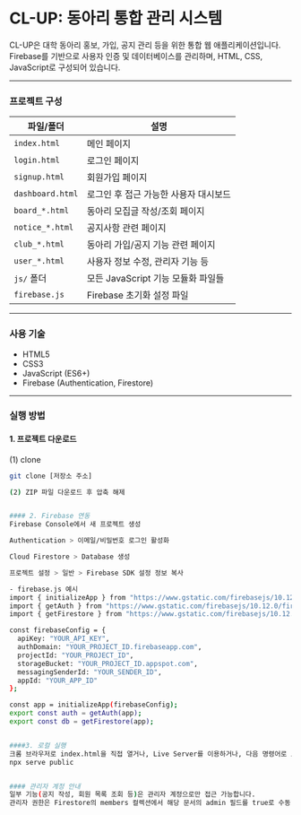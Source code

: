 # CL-UP: 동아리 통합 관리 시스템

CL-UP은 대학 동아리 홍보, 가입, 공지 관리 등을 위한 통합 웹 애플리케이션입니다.  
Firebase를 기반으로 사용자 인증 및 데이터베이스를 관리하며, HTML, CSS, JavaScript로 구성되어 있습니다.

---

### 프로젝트 구성

| 파일/폴더         | 설명                                    |
|------------------|----------------------------------------|
| `index.html`     | 메인 페이지                              |
| `login.html`     | 로그인 페이지                            |
| `signup.html`    | 회원가입 페이지                          |
| `dashboard.html` | 로그인 후 접근 가능한 사용자 대시보드       |
| `board_*.html`   | 동아리 모집글 작성/조회 페이지             |
| `notice_*.html`  | 공지사항 관련 페이지                      |
| `club_*.html`    | 동아리 가입/공지 기능 관련 페이지           |
| `user_*.html`    | 사용자 정보 수정, 관리자 기능 등           |
| `js/` 폴더        | 모든 JavaScript 기능 모듈화 파일들         |
| `firebase.js`    | Firebase 초기화 설정 파일                |

---

### 사용 기술

- HTML5  
- CSS3  
- JavaScript (ES6+)  
- Firebase (Authentication, Firestore)

---

### 실행 방법

#### 1. 프로젝트 다운로드
(1) clone
```bash 
git clone [저장소 주소] 

(2) ZIP 파일 다운로드 후 압축 해제


#### 2. Firebase 연동
Firebase Console에서 새 프로젝트 생성

Authentication > 이메일/비밀번호 로그인 활성화

Cloud Firestore > Database 생성

프로젝트 설정 > 일반 > Firebase SDK 설정 정보 복사

- firebase.js 예시
import { initializeApp } from "https://www.gstatic.com/firebasejs/10.12.0/firebase-app.js";
import { getAuth } from "https://www.gstatic.com/firebasejs/10.12.0/firebase-auth.js";
import { getFirestore } from "https://www.gstatic.com/firebasejs/10.12.0/firebase-firestore.js";

const firebaseConfig = {
  apiKey: "YOUR_API_KEY",
  authDomain: "YOUR_PROJECT_ID.firebaseapp.com",
  projectId: "YOUR_PROJECT_ID",
  storageBucket: "YOUR_PROJECT_ID.appspot.com",
  messagingSenderId: "YOUR_SENDER_ID",
  appId: "YOUR_APP_ID"
};

const app = initializeApp(firebaseConfig);
export const auth = getAuth(app);
export const db = getFirestore(app);


####3. 로컬 실행
크롬 브라우저로 index.html을 직접 열거나, Live Server를 이용하거나, 다음 명령어로 로컬 서버를 실행합니다.
npx serve public


#### 관리자 계정 안내
일부 기능(공지 작성, 회원 목록 조회 등)은 관리자 계정으로만 접근 가능합니다.
관리자 권한은 Firestore의 members 컬렉션에서 해당 문서의 admin 필드를 true로 수동 수정해야 합니다.
